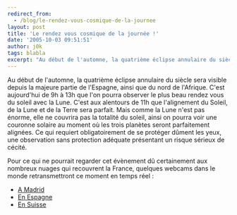 ```yaml
---
redirect_from:
  - /blog/le-rendez-vous-cosmique-de-la-journee
layout: post
title: 'Le rendez vous cosmique de la journée !'
date: '2005-10-03 09:51:51'
author: j0k
tags: blabla
excerpt: "Au début de l'automne, la quatrième éclipse annulaire du siècle sera visible depuis la majeure partie de l'Espagne, ainsi que du nord de l'Afrique.     \nC'est aujourd'hui de 9h à 13h que l'on pourra observer le plus beau rendez vous du soleil avec la Lune. C'est aux alentours de 11h que l'alignement du Soleil, de la Lune et de la Terre sera parfait. Mais comme la      …"
---
```


Au début de l'automne, la quatrième éclipse annulaire du siècle sera visible depuis la majeure partie de l'Espagne, ainsi que du nord de l'Afrique.
C'est aujourd'hui de 9h à 13h que l'on pourra observer le plus beau rendez vous du soleil avec la Lune. C'est aux alentours de 11h que l'alignement du Soleil, de la Lune et de la Terre sera parfait. Mais comme la Lune n'est pas énorme, elle ne couvrira pas la totalité du soleil, ainsi on pourra voir une couronne solaire au moment où les trois planètes seront parfaitement alignées. Ce qui requiert obligatoirement de se protéger dûment les yeux, une observation sans protection adéquate présentant un risque sérieux de cécité.

Pour ce qui ne pourrait regarder cet évènement dû certainement aux nombreux nuages qui recouvrent la France, quelques webcams dans le monde retransmettront ce moment en temps réel :

* [A Madrid](http://www.live-eclipse.org/)
* [En Espagne](http://sems1.cs.und.edu/~sems/Spain05/index.html)
* [En Suisse](http://eclipse.span.ch/eclipsewebcam.htm)
